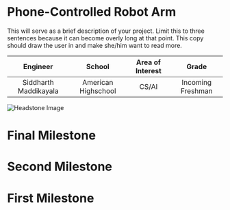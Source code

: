 ﻿# Phone-Controlled Robot Arm
This will serve as a brief description of your project. Limit this to three sentences because it can become overly long at that point. This copy should draw the user in and make she/him want to read more.

| **Engineer** | **School** | **Area of Interest** | **Grade** |
|:--:|:--:|:--:|:--:|
| Siddharth Maddikayala | American Highschool | CS/AI | Incoming Freshman

![Headstone Image](https://bluestampengineering.com/wp-content/uploads/2016/05/improve.jpg)
  
# Final Milestone


# Second Milestone

# First Milestone
  


